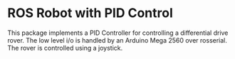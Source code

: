 # ROS Robot with PID Control

This package implements a PID Controller for controlling a differential drive rover.
The low level i/o is handled by an Arduino Mega 2560 over rosserial.
The rover is controlled using a joystick.